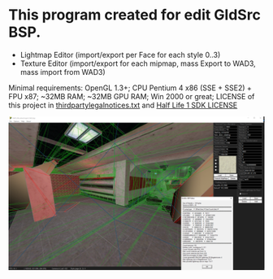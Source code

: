 # This program created for edit GldSrc BSP. 
- Lightmap Editor (import/export per Face for each style 0..3)
- Texture Editor (import/export for each mipmap, mass Export to WAD3, mass import from WAD3)

Minimal requirements: OpenGL 1.3+; CPU Pentium 4 x86 (SSE + SSE2) + FPU x87; ~32MB RAM; ~32MB GPU RAM; Win 2000 or great;
LICENSE of this project in [thirdpartylegalnotices.txt](https://github.com/Sergey-KoRJiK/GldSrcBSPditor/blob/master/LICENSES/thirdpartylegalnotices.txt) and [Half Life 1 SDK LICENSE](https://github.com/Sergey-KoRJiK/GldSrcBSPditor/blob/master/LICENSES/LICENSE%20HALF-LIFE%20SDK.txt)

![example image here](title.png)
